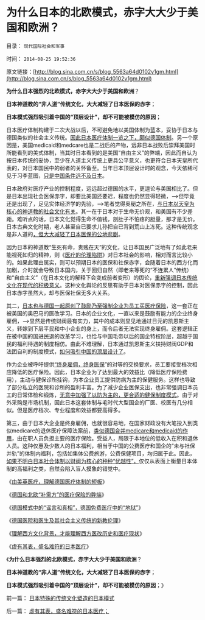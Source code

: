 # 为什么日本的北欧模式，赤字大大少于美国和欧洲？

目录： `现代国际社会和军事` 

时间： `2014-08-25 19:52:36` 

原文链接：[http://blog.sina.com.cn/s/blog_5563a64d0102v1gm.html](http://blog.sina.com.cn/s/blog_5563a64d0102v1gm.html)

**为什么日本强烈的北欧模式，赤字大大少于美国和欧洲**？

**日本神道教的“非人道”传统文化，大大减轻了日本医保的赤字**；

**日本模式强烈吸引着中国的“顶层设计”，却不可能被模仿的原因**；

日本医疗体制构建于二次大战以后，不可避免地以美国体制为蓝本，妥协于日本与德国类似的社会主义传统。[因此日本医疗体制一览之下，颇似德国体制](../../../2014/8/18/虚有其表，盛名难符的日本医疗；.md)。另一个原因是，美国medicaid和medcare也是二战后的产物，远非日本战败后崇拜美国时所能看到的美式体制，当其时日本看到的是美国“自由主义”的弊端，因此而自认为按日本传统的妥协，至少在人道主义传统上更具公平意义，也更符合日本天皇所代表的，对日本国民中的弱者的关怀备至。当年日本顶层设计时的观念，今天依稀可见于习李蓝图，[只是中国条件远不及日本](../../../2014/7/7/野村证券关志雄：中国不会只是失去二十年.md)。

日本政府对医疗产业的控制程度，远远超过德国的水平，更遑论与美国相比了。但是日本出现社会医保赤字，却要比美国还要迟，程度也仍然显得轻微，——>但毕竟还是出现了，足见实体经济学的先验，——>笔者觉得奥秘之所在，[与日本以天皇为核心的神道教的社会文化有关](../../../2014/3/31/真实的日本是天皇领导的黑社会.md)。其一在于日本对于生命无价观，和美国有不少差距。难听点的话，日本文化觉得生命不值钱，剖肚子不怕疼的胆量，那才是无价。日本古典文化时期，老人甚至自已要求儿孙把自已背到荒山上冻死。这种传统观念是非人道的[，但大大减轻了日本医保的公地悲剧](../../../2011/6/11/美国医保医疗医药市场管制造成垄断和高价.md)。

因为日本的神道教“生死有命，贵贱在天”的文化，让日本国民广泛地有了如此老来能视死如归的精神，则《[医疗的伦理陷阱](../../../2010/7/16/生命无价是乌托邦，令中国医患三方精疲力竭怨气冲天.md)》对日本社会的影响，相对而言比较小的。如果此理由属实，则可以预期日本的医保和社保赤字，会随着日本的西方化而加剧，介时就会导致日本国内，关于回归自然（即老来等死的“不连累人”传统）和“自由主义”（在日本文化的解释下会变成前者变形）的舆论，[重新强调日本传统文化在现代的积极意义](../../../2013/12/15/基督教lost“教会至上”，日本仍然万世一系，两者的共同原因；.md)。这种文化舆论的反思有助于日本对医保赤字的控制，因此日本赤字虽然大，却与医保社保无多大关系。

其二，[日本也与德国一起原创了鼓励乃至强制企业为员工买医疗保险](../../../2014/8/15/德国模式中的“谣言和真相”，德国免费医疗中的“地狱”；.md)，这一套正在被美国的奥巴马的医改学习。日本的企业文化，一直以来是鼓励有能力的企业终身雇佣，——>显然是传统财阀最有实力，其中的成本则显见地通过日元的凯恩斯主义，转嫁到下层平民和中小企业的身上，而令后者无法实现终身雇佣。这套逻辑正在被中国的国进民退的改革学习，也恰与中国毛帝以后的国企特权阶层，超越于国民的福利待遇的制度相仿。由此不难理解，日本通过凯恩斯主义扶持财阀GDP和法团自利的制度模式，[如何吸引中国的顶层设计了](../../../2012/4/9/日本模式是看上去成功的失败.md)。

作为企业被呼吁提供[“终身雇佣，终身医保](../../../2012/4/16/日本株式会社，终身雇佣和中小企业的真相.md)”的对等的交换要求，员工要接受档次相应降低的医疗保险。因此，日本企业为了达到最大的效益比（降低医疗保险费用），主动与健保诊所挂钩，为本企业员工提供防病为主的保健服务。这样也导致了部分私立的医院和诊所的盈利丰富。为了减少企业医保支出，也非常强调日本员工的日常体检和锻炼，[无意中加强了以防为主的，更合适的健保制度模式](../../../2010/7/14/大历史观之分类调查；循证医学“早诊早治省钱”是科幻.md)。由于对外采购是市场机制，因此日本这套体制与毛时代大型国企的厂医、校医有几分相似。但是医疗档次、专业程度和效益都要高得多。

第三，由于日本大企业是终身雇佣，也就很容易地，在国家财政没有大笔投入到类似medicare的退休医疗保障法案前，[类似德国合并medicare和medicaid的作用](../../../2014/8/14/德国和北欧“补需方”的医疗保险的弊端.md)，由在职人员负担主要的医疗保险。受益人，局限于本地位的低收入在积和退休人员。这种仅惠及少数人的日本福利，相当于中国的公费医疗和国企的“未与社保并轨”的体制内福利，包括如集体公费旅游，公费保健项目，均归属于此。因此，[如果不明白日本社会体制以财阀为核心的种种“优越性”，](../../../2014/7/23/日本强于QA，美国胜在QC，中国输在愚昧反动.md)仅仅从表面上衡量日本体制的高福利之类，自然会陷入盲人摸象的错觉中。

《[由美英医疗，理解德国医疗体制的短板](../../../2014/8/13/由美英医疗，理解德国医疗体制的短板.md)》

《[德国和北欧“补需方”的医疗保险的弊端](../../../2014/8/14/德国和北欧“补需方”的医疗保险的弊端.md)》

《[德国模式中的“谣言和真相”，德国免费医疗中的“地狱”](../../../2014/8/15/德国模式中的“谣言和真相”，德国免费医疗中的“地狱”；.md)》

《[德国医院和医生及其社会主义传统的新教伦理](../../../2014/8/16/德国医院和医生及其社会主义传统的新教伦理；.md)》

《[理解西方文化背景，才能理解西方医改历史和医疗现状](../../../2014/8/17/理解西方文化背景，才能理解西方医改历史和医疗现状；.md)》

《[虚有其表，盛名难符的日本医疗](../../../2014/8/18/虚有其表，盛名难符的日本医疗；.md)》

《**为什么日本强烈的北欧模式，赤字大大少于美国和欧洲**？

**日本神道教的“非人道”传统文化，大大减轻了日本医保的赤字**；

**日本模式强烈吸引着中国的“顶层设计”，却不可能被模仿的原因**；》

前一篇： [日本特殊的传统文化塑造的日本模式](../../../2014/8/26/日本特殊的传统文化塑造的日本模式.md)

后一篇： [虚有其表，盛名难符的日本医疗；](../../../2014/8/18/虚有其表，盛名难符的日本医疗；.md)

